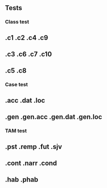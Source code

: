 ## Tests

### Class test

## <classtest>.c1 <classtest>.c2  <classtest>.c4 <classtest>.c9 ##

## <classtest>.c3 <classtest>.c6 <classtest>.c7 <classtest>.c10 ##

## <classtest>.c5 <classtest>.c8 ##

### Case test

## <casetest> <casetest>.acc <casetest>.dat <casetest>.loc ##

## <casetest>.gen <casetest>.gen.acc <casetest>.gen.dat <casetest>.gen.loc ## 

### TAM test

## <tamtest>.pst <tamtest>.remp <tamtest>.fut <tamtest>.sjv ##

## <tamtest>.cont <tamtest>.narr <tamtest>.cond ##

## <tamtest>.hab <tamtest>.phab ##
